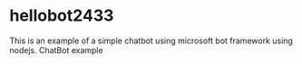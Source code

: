 # hellobot2433
This is an example of a simple chatbot using microsoft bot framework using nodejs.
ChatBot example
